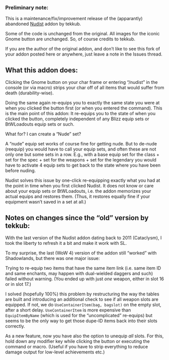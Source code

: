 ### Preliminary note:

This is a maintenance/fix/improvement release of the (apparantly) abandoned [Nudist](https://www.curseforge.com/wow/addons/nudist) addon by tekkub. 

Some of the code is unchanged from the original. All images for the iconic Gnome button are unchanged. So, of course credits to tekkub.

If you are the author of the original addon, and don’t like to see this fork of your addon posted here or anywhere, just leave a note in the Issues thread.


## What this addon does:

Clicking the Gnome button on your char frame or entering “/nudist” in the console (or via macro) strips your char off of all items that would suffer from death (durability-wise).

Doing the same again re-equips you to exactly the same state you were at when you clicked the button first (or when you entered the command).
This is the main point of this addon: It re-equips you to the state of when you clicked the button, completely independent of any Blizz equip sets or BtWLoadouts equip sets or such. 

What for? I can create a “Nude” set?

A “nude” equip set works of course fine for getting nude. But to de-nude (reequip) you would have to call your equip sets, and often these are not only one but some sets in a row. E.g., with a base equip set for the class + set for the spec + set for the weapons + set for the legendary you would have to activate 4 equip sets to get back to the state where you have been before nuding. 

Nudist solves this issue by one-click re-equipping exactly what you had at the point in time when you first clicked Nudist. It does not know or care about your equip sets or BtWLoadouts, i.e. the addon memorizes your actual equips and restores them. (Thus, it restores equally fine if your equipment wasn’t saved in a set at all.)

## Notes on changes since the “old” version by tekkub:

With the last version of the Nudist addon dating back to 2011 (Cataclysm), I took the liberty to refresh it a bit and make it work with SL.

To my surprise, the last (WoW 4) version of the addon still “worked” with Shadowlands, but there was one major issue:

Trying to re-equip two items that have the same item link (i.e. same item ID and same enchants, may happen with dual-wielded daggers and such) failed without warning. (You ended up with just _one_ weapon, either in slot 16 or in slot 17.)

I solved (hopefully 100%) this problem by restructuring the way the tables are built and introducing an additional check to see if all weapon slots are equipped. If not, we do `UseContainerItem(bag, bagslot)` on the empty slot, after a short delay. `UseContainerItem` is more expensive than `EquipItemByName` (which is used for the “uncomplicated” re-equips) but seems to be the only way to get those dupe-ID items back into their slots correctly.

As a new feature, now you have also the option to unequip _all_ slots. For this, hold down any modifier key while clicking the button or executing the command or macro. (Useful if you have to strip everything to reduce damage output for low-level achievements etc.)
